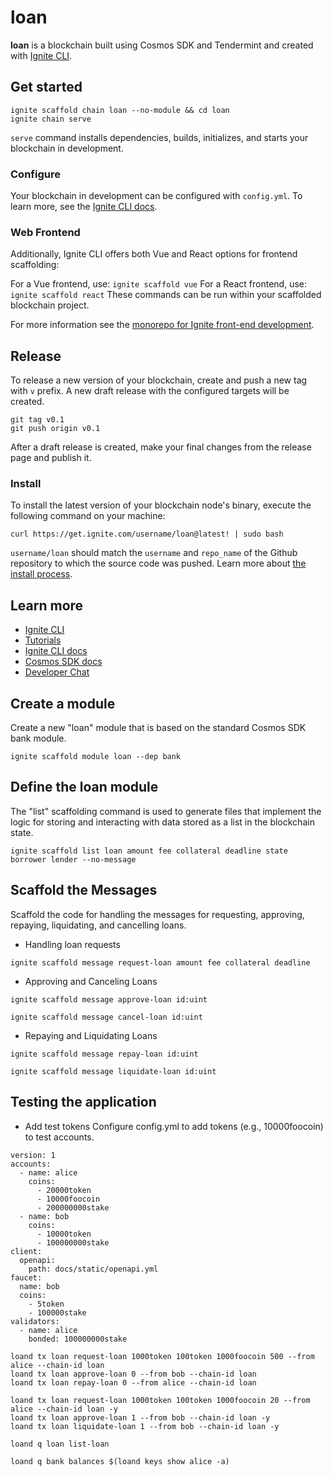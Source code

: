 # loan
**loan** is a blockchain built using Cosmos SDK and Tendermint and created with [Ignite CLI](https://ignite.com/cli).

## Get started

```
ignite scaffold chain loan --no-module && cd loan
ignite chain serve
```

`serve` command installs dependencies, builds, initializes, and starts your blockchain in development.

### Configure

Your blockchain in development can be configured with `config.yml`. To learn more, see the [Ignite CLI docs](https://docs.ignite.com).

### Web Frontend

Additionally, Ignite CLI offers both Vue and React options for frontend scaffolding:

For a Vue frontend, use: `ignite scaffold vue`
For a React frontend, use: `ignite scaffold react`
These commands can be run within your scaffolded blockchain project. 


For more information see the [monorepo for Ignite front-end development](https://github.com/ignite/web).

## Release
To release a new version of your blockchain, create and push a new tag with `v` prefix. A new draft release with the configured targets will be created.

```
git tag v0.1
git push origin v0.1
```

After a draft release is created, make your final changes from the release page and publish it.

### Install
To install the latest version of your blockchain node's binary, execute the following command on your machine:

```
curl https://get.ignite.com/username/loan@latest! | sudo bash
```
`username/loan` should match the `username` and `repo_name` of the Github repository to which the source code was pushed. Learn more about [the install process](https://github.com/allinbits/starport-installer).

## Learn more

- [Ignite CLI](https://ignite.com/cli)
- [Tutorials](https://docs.ignite.com/guide)
- [Ignite CLI docs](https://docs.ignite.com)
- [Cosmos SDK docs](https://docs.cosmos.network)
- [Developer Chat](https://discord.gg/ignite)


## Create a module
Create a new "loan" module that is based on the standard Cosmos SDK bank module.
```
ignite scaffold module loan --dep bank
```

## Define the loan module
The "list" scaffolding command is used to generate files that implement the logic for storing and interacting with data stored as a list in the blockchain state.
```
ignite scaffold list loan amount fee collateral deadline state borrower lender --no-message
```

## Scaffold the Messages
Scaffold the code for handling the messages for requesting, approving, repaying, liquidating, and cancelling loans.

- Handling loan requests
```
ignite scaffold message request-loan amount fee collateral deadline
```

- Approving and Canceling Loans

```
ignite scaffold message approve-loan id:uint
```
```
ignite scaffold message cancel-loan id:uint
```

- Repaying and Liquidating Loans

```
ignite scaffold message repay-loan id:uint
```
```
ignite scaffold message liquidate-loan id:uint
```

## Testing the application
- Add test tokens
Configure config.yml to add tokens (e.g., 10000foocoin) to test accounts.
```
version: 1
accounts:
  - name: alice
    coins:
      - 20000token
      - 10000foocoin
      - 200000000stake
  - name: bob
    coins:
      - 10000token
      - 100000000stake
client:
  openapi:
    path: docs/static/openapi.yml
faucet:
  name: bob
  coins:
    - 5token
    - 100000stake
validators:
  - name: alice
    bonded: 100000000stake
```

```
loand tx loan request-loan 1000token 100token 1000foocoin 500 --from alice --chain-id loan
loand tx loan approve-loan 0 --from bob --chain-id loan
loand tx loan repay-loan 0 --from alice --chain-id loan

loand tx loan request-loan 1000token 100token 1000foocoin 20 --from alice --chain-id loan -y
loand tx loan approve-loan 1 --from bob --chain-id loan -y
loand tx loan liquidate-loan 1 --from bob --chain-id loan -y

loand q loan list-loan

loand q bank balances $(loand keys show alice -a)
```